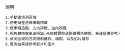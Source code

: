 說明:

    1.手動畫偵測區域
    2.使用幀差法做車輛辨識
    3.做車輛追蹤、方向辨識、逆向辨識
    4.視角轉換做車速辨識(未根據實際道路做視角轉換，車速僅供參考)
    5.偵測區域和方向限制儲存、讀取，以及影片儲存
    6.實測結果請參考影片和圖片
